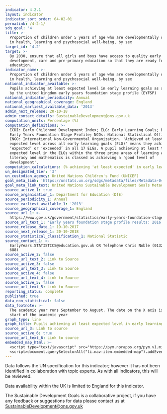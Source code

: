```yaml
---
indicator: 4.2.1
layout: indicator
indicator_sort_order: 04-02-01
permalink: /4-2-1/
sdg_goal: '4'
title: >-
  Proportion of children under 5 years of age who are developmentally on track
  in health, learning and psychosocial well-being, by sex
target_id: '4.2'
target: >-
  By 2030, ensure that all girls and boys have access to quality early childhood
  development, care and pre-primary education so that they are ready for primary
  education.
indicator_name: >-
  Proportion of children under 5 years of age who are developmentally on track
  in health, learning and psychosocial well-being, by sex
national_indicator_available: >-
  Pupils achieving at least expected level in early learning goals as specified
  by the united kingdom early years foundation stage profile (EYFSP)
national_indicator_periodicity: Annual
national_geographical_coverage: England
national_earliest_available_data: '2013'
admin_next_release: 20-10-18
admin_contact_details: SustainableDevelopment@ons.gov.uk
computation_units: Percentage (%)
computation_definitions: >-
  ECDI: Early Childhood Development Index; ELG: Early Learning Goals; EYFSP:
  Early Years Foundation Stage Profile; NCOs: National Statistical Offices;
  INGO: International Non-Governmental Organization. 'Achieved at least the
  expected level across all early learning goals (ELG)' means they achieved
  ‘expected’ or ‘exceeded’ in all 17 ELGs. A pupil achieving at least the
  expected level in the ELGs within the three prime areas of learning and within
  literacy and mathematics is classed as achieving a 'good level of
  development'.
computation_calculations: (% achieving 'at least expected' in early learning goals / Population)
un_designated_tier: '3'
un_custodian_agency: United Nations Children's Fund (UNICEF)
goal_meta_link: 'https://unstats.un.org/sdgs/metadata/files/Metadata-04-02-01.pdf'
goal_meta_link_text: United Nations Sustainable Development Goals Metadata (PDF 4.0 MB)
source_active_1: true
source_organisation_1: Department for Education (DfE)
source_periodicity_1: Annual
source_earliest_available_1: '2013'
source_geographical_coverage_1: England
source_url_1: >-
  https://www.gov.uk/government/statistics/early-years-foundation-stage-profile-results-2016-to-2017
source_url_text_1: 'Early years foundation stage profile results: 2016 to 2017'
source_release_date_1: 19-10-2017
source_next_release_1: 20-10-2018
source_statistical_classification_1: National Statistic
source_contact_1: >-
  EarlyYears.STATISTICS@education.gov.uk OR Telephone Chris Noble (01325 340
  688)
source_active_2: false
source_url_text_2: Link to Source
source_active_3: false
source_url_text_3: Link to Source
source_active_4: false
source_url_text_4: Link to Source
source_active_5: false
source_url_text_5: Link to Source
reporting_status: complete
published: true
data_non_statistical: false
data_footnote: >-
  The academic year runs September to August. The date on the X axis is the
  start of the academic year
graph_type: line
graph_title: Pupils achieving at least expected level in early learning goals
source_url_3: Link to source
source_active_6: true
source_url_text_6: Link to source
embedded_map_html: >-
  <script type="text/javascript" src="https://pym.nprapps.org/pym.v1.min.js"></script>
  <script>document.querySelectorAll("li.nav-item.embedded-map").addEventListener("click",function(){ var pymParent = new pym.Parent('embeddedmapview', 'https://norric1admin.github.io/maptemplates/indicators/UK-4.2.1/map.html', {});})</script>
---
```

Data follows the UN specification for this indicator; however it has not been identified in collaboration with topic experts. As with all indicators, this will be reviewed.
  
Data availability within the UK is limited to England for this indicator.
  
The Sustainable Development Goals is a collaborative project, if you have any feedback or suggestions for data please contact us at <SustainableDevelopment@ons.gov.uk>
